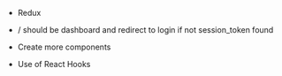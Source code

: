 - Redux

- / should be dashboard and redirect to login if not session_token found

- Create more components

- Use of React Hooks

